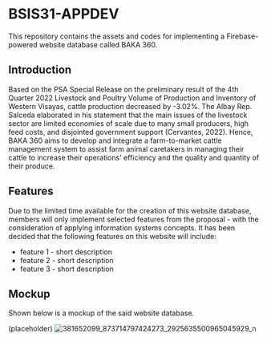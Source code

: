 # BSIS31-APPDEV
This repository contains the assets and codes for implementing a Firebase-powered website database called BAKA 360.

## Introduction
Based on the PSA Special Release on the preliminary result of the 4th Quarter 2022 Livestock and Poultry Volume of Production and Inventory of Western Visayas, cattle production decreased by -3.02%. The Albay Rep. Salceda elaborated in his statement that the main issues of the livestock sector are limited economies of scale due to many small producers, high feed costs, and disjointed government support (Cervantes, 2022). Hence, BAKA 360 aims to develop and integrate a farm-to-market cattle management system to assist farm animal caretakers in managing their cattle to increase their operations' efficiency and the quality and quantity of their produce.

## Features
Due to the limited time available for the creation of this website database, members will only implement selected features from the proposal - with the consideration of applying information systems concepts. It has been decided that the following features on this website will include:

* feature 1 - short description
* feature 2 - short description
* feature 3 - short description

## Mockup
Shown below is a mockup of the said website database.

(placeholder)
![381652099_873714797424273_2925635500965045929_n](https://github.com/LeiAbllr/BSIS31-APPDEV/assets/91423384/ae4f7c89-8a18-4e92-98de-be1d4c41fbe8)


